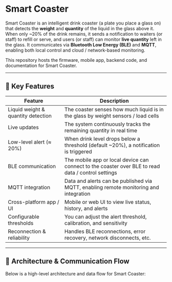 # Smart Coaster

Smart Coaster is an intelligent drink coaster (a plate you place a glass on) that detects the **weight** and **quantity** of the liquid in the glass above it. When only ~20% of the drink remains, it sends a notification to waiters (or staff) to refill or serve, and users (or staff) can monitor **live quantity** left in the glass. It communicates via **Bluetooth Low Energy (BLE)** and **MQTT**, enabling both local control and cloud / network-based monitoring.

This repository hosts the firmware, mobile app, backend code, and documentation for Smart Coaster.

---

## 🚀 Key Features

| Feature | Description |
|---|---|
| Liquid weight & quantity detection | The coaster senses how much liquid is in the glass by weight sensors / load cells |
| Live updates | The system continuously tracks the remaining quantity in real time |
| Low-level alert (≈ 20%) | When drink level drops below a threshold (default ~20%), a notification is triggered |
| BLE communication | The mobile app or local device can connect to the coaster over BLE to read data / control settings |
| MQTT integration | Data and alerts can be published via MQTT, enabling remote monitoring and integration |
| Cross-platform app / UI | Mobile or web UI to view live status, history, and alerts |
| Configurable thresholds | You can adjust the alert threshold, calibration, and sensitivity |
| Reconnection & reliability | Handles BLE reconnections, error recovery, network disconnects, etc. |

---

## 🧩 Architecture & Communication Flow

Below is a high-level architecture and data flow for Smart Coaster:

